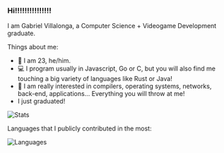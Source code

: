 ### Hi!!!!!!!!!!!!!!!

<!--
**gabivlj/gabivlj** is a ✨ _special_ ✨ repository because its `README.md` (this file) appears on your GitHub profile.

Here are some ideas to get you started:

- 🔭 I’m currently working on ...
- 🌱 I’m currently learning ...
- 👯 I’m looking to collaborate on ...
- 🤔 I’m looking for help with ...
- 💬 Ask me about ...
- 📫 How to reach me: ...
- 😄 Pronouns: ...
- ⚡ Fun fact: ...
-->

I am Gabriel Villalonga, a Computer Science + Videogame Development graduate.

Things about me:
- 👋 I am 23, he/him.
- 💻 I program usually in Javascript, Go or C, but you will also find me touching a big variety of languages like Rust or Java!
- 📲 I am really interested in compilers, operating systems, networks, back-end, applications... Everything you will throw at me!
- I just graduated!



![Stats](https://github-readme-stats.vercel.app/api?username=gabivlj&show_icons=true&theme=dracula)

Languages that I publicly contributed in the most:

![Languages](https://github-readme-stats.vercel.app/api/top-langs/?username=gabivlj&hide=shaderlab,hlsl,css,php,c%23&theme=dracula)
